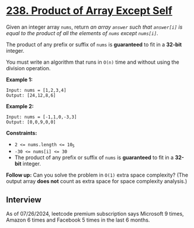 # [238. Product of Array Except Self](https://leetcode.com/problems/product-of-array-except-self)

Given an integer array `nums`, return _an array `answer` such that `answer[i]` is equal to the product of all the elements of `nums` except `nums[i]`_.

The product of any prefix or suffix of `nums` is **guaranteed** to fit in a **32-bit** integer.

You must write an algorithm that runs in `O(n)` time and without using the division operation.

**Example 1:**
```
Input: nums = [1,2,3,4]
Output: [24,12,8,6]
```

**Example 2:**
```
Input: nums = [-1,1,0,-3,3]
Output: [0,0,9,0,0]
```

**Constraints:**
* <code>2 <= nums.length <= 10<sub>5</sub></code>
* `-30 <= nums[i] <= 30`
* The product of any prefix or suffix of `nums` is **guaranteed** to fit in a **32-bit** integer.

**Follow up:** Can you solve the problem in `O(1)` extra space complexity? (The output array **does not** count as extra space for space complexity analysis.)

## Interview
As of 07/26/2024, leetcode premium subscription says Microsoft 9 times, Amazon 6 times and Facebook 5 times in the last 6 months.
